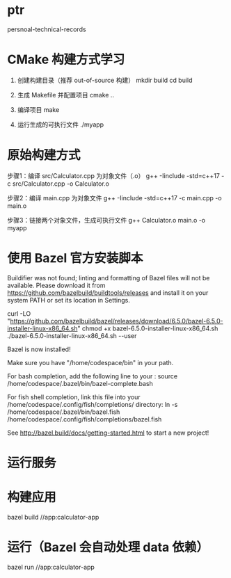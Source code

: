 # ptr

persnoal-technical-records

# CMake 构建方式学习

1. 创建构建目录（推荐 out-of-source 构建）
mkdir build
cd build

2. 生成 Makefile 并配置项目
cmake ..

3. 编译项目
make

4. 运行生成的可执行文件
./myapp

# 原始构建方式

步骤1：编译 src/Calculator.cpp 为对象文件（.o）
g++ -Iinclude -std=c++17 -c src/Calculator.cpp -o Calculator.o

步骤2：编译 main.cpp 为对象文件
g++ -Iinclude -std=c++17 -c main.cpp -o main.o

步骤3：链接两个对象文件，生成可执行文件
g++ Calculator.o main.o -o myapp

# 使用 Bazel 官方安装脚本

Buildifier was not found; linting and formatting of Bazel files will not be available. Please download it from https://github.com/bazelbuild/buildtools/releases and install it on your system PATH or set its location in Settings.

curl -LO "https://github.com/bazelbuild/bazel/releases/download/6.5.0/bazel-6.5.0-installer-linux-x86_64.sh"
chmod +x bazel-6.5.0-installer-linux-x86_64.sh
./bazel-6.5.0-installer-linux-x86_64.sh --user


Bazel is now installed!

Make sure you have "/home/codespace/bin" in your path.

For bash completion, add the following line to your :
  source /home/codespace/.bazel/bin/bazel-complete.bash

For fish shell completion, link this file into your
/home/codespace/.config/fish/completions/ directory:
  ln -s /home/codespace/.bazel/bin/bazel.fish /home/codespace/.config/fish/completions/bazel.fish

See http://bazel.build/docs/getting-started.html to start a new project!

# 运行服务

# 构建应用
bazel build //app:calculator-app

# 运行（Bazel 会自动处理 data 依赖）
bazel run //app:calculator-app